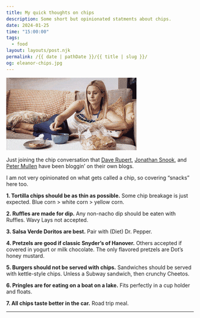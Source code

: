 ```yaml
---
title: My quick thoughts on chips
description: Some short but opinionated statments about chips.
date: 2024-01-25
time: "15:00:00"
tags: 
  - food
layout: layouts/post.njk
permalink: /{{ date | pathDate }}/{{ title | slug }}/
og: eleanor-chips.jpg
---
```


![Eleanor from The Good Place on the couch eating tortilla chips and a glob of salsa falls off her chip before it reaches her mouth](/img/eleanor-chips-salsa-miss-mouth.gif)

Just joining the chip conversation that [Dave Rupert](https://daverupert.com/2023/08/quick-thoughts-on-chips/), [Jonathan Snook](https://snook.ca/archives/personal/quicker-thoughts-on-chips), and [Peter Mullen](https://pmullen.com/posts/more-quick-thoughts-on-chips/) have been bloggin’ on their own blogs.

I am not very opinionated on what gets called a chip, so covering “snacks” here too.

__1. Tortilla chips should be as thin as possible.__
Some chip breakage is just expected. Blue corn > white corn > yellow corn.

__2. Ruffles are made for dip.__
Any non-nacho dip should be eaten with Ruffles. Wavy Lays not accepted.

__3. Salsa Verde Doritos are best.__ Pair with (Diet) Dr. Pepper.

__4. Pretzels are good if classic Snyder’s of Hanover.__
Others accepted if covered in yogurt or milk chocolate. The only flavored pretzels are Dot’s honey mustard.

__5. Burgers should not be served with chips.__
Sandwiches should be served with kettle-style chips. Unless a Subway sandwich, then crunchy Cheetos.

__6. Pringles are for eating on a boat on a lake.__ Fits perfectly in a cup holder and floats.

__7. All chips taste better in the car.__ Road trip meal.

---
